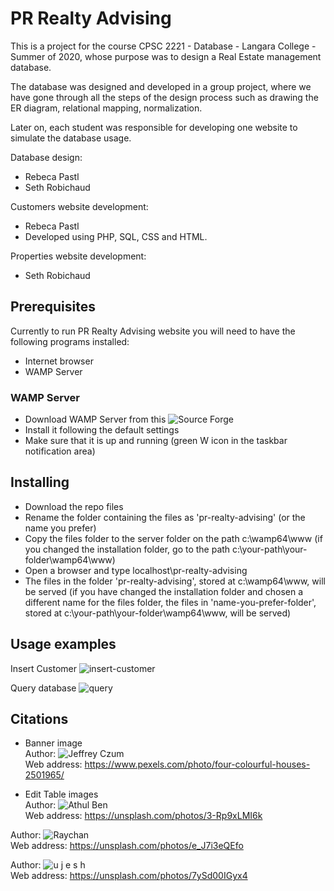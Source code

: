 # PR Realty Advising

This is a project for the course CPSC 2221 - Database - Langara College - Summer of 2020, whose purpose was to design a Real Estate management database.

The database was designed and developed in a group project, where we have gone through all the steps of the design process such as drawing the ER diagram, relational mapping, normalization.

Later on, each student was responsible for developing one website to simulate the database usage.

Database design:  
- Rebeca Pastl
- Seth Robichaud 

Customers website development:
- Rebeca Pastl
- Developed using PHP, SQL, CSS and HTML.

Properties website development:
- Seth Robichaud 

## Prerequisites
Currently to run PR Realty Advising website you will need to have the following programs installed:
- Internet browser
- WAMP Server

### WAMP Server
- Download WAMP Server from this ![Source Forge](https://sourceforge.net/projects/wampserver/)
- Install it following the default settings
- Make sure that it is up and running (green W icon in the taskbar notification area)

## Installing
- Download the repo files
- Rename the folder containing the files as 'pr-realty-advising' (or the name you prefer)
- Copy the files folder to the server folder on the path c:\wamp64\www (if you changed the installation folder, go to the path c:\your-path\your-folder\wamp64\www)
- Open a browser and type localhost\pr-realty-advising 
- The files in the folder 'pr-realty-advising', stored at c:\wamp64\www, will be served (if you have changed the installation folder and chosen a different name for the files folder, the files in 'name-you-prefer-folder', stored at c:\your-path\your-folder\wamp64\www, will be served)

## Usage examples
Insert Customer
![insert-customer](https://github.com/rebecapastl/pr-realty-advising/blob/master/videos/pr-realty-advising-insert-customer.gif)

Query database
![query](https://github.com/rebecapastl/pr-realty-advising/blob/master/videos/pr-realty-advising-queries.gif)

## Citations

- Banner image  
Author: ![Jeffrey Czum](https://www.pexels.com/@jeffrey-czum-254391)  
Web address: https://www.pexels.com/photo/four-colourful-houses-2501965/
 
- Edit Table images  
Author: ![Athul Ben](https://unsplash.com/@gudguyben)    
Web address: https://unsplash.com/photos/3-Rp9xLMI6k  

Author: ![Raychan](https://unsplash.com/@wx1993)    
Web address: https://unsplash.com/photos/e_J7i3eQEfo 

Author: ![u j e s h](https://unsplash.com/@ujesh)      
Web address: https://unsplash.com/photos/7ySd00IGyx4 
